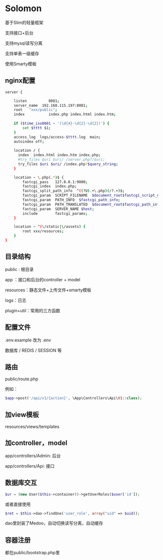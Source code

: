 # Solomon
基于Slim的轻量框架

支持接口+后台

支持mysql读写分离

支持单表一级缓存

使用Smarty模板

## nginx配置
```Bash
server {

    listen          8081;   
    server_name  192.168.115.197:8081;
    root   "xxx/public";
    index           index.php index.html index.htm;
    
    if ($time_iso8601 ~ '(\d{4}-\d{2}-\d{2})') {
        set $tttt $1;
    }
    access_log  logs/access-$tttt.log  main;
    autoindex off;
    
    location / {
      index  index.html index.htm index.php;
      #try_files $uri $uri/ /server.php?/$uri;
      try_files $uri $uri/ /index.php?$query_string;
    }

    location ~ \.php(.*)$ {
        fastcgi_pass   127.0.0.1:9000;
        fastcgi_index  index.php;
        fastcgi_split_path_info  ^((?U).+\.php)(/?.+)$;
        fastcgi_param  SCRIPT_FILENAME  $document_root$fastcgi_script_name;
        fastcgi_param  PATH_INFO  $fastcgi_path_info;
        fastcgi_param  PATH_TRANSLATED  $document_root$fastcgi_path_info;
        fastcgi_param  SERVER_NAME $host;
        include        fastcgi_params;
    }

    location ~ ^(\/static|\/assets) {
    	root xxx/resources;
    }
}
```
## 目录结构

public : 根目录

app ：接口和后台的controller + model

resources：静态文件+上传文件+smarty模板

logs：日志

plugin+util：常用的三方函数

## 配置文件

.env.example 改为 .env

数据库 / REDIS / SESSION 等

## 路由

public/route.php

例如：
```php
$app->post('/api/v1/{action}', \App\Controllers\Api\V1::class);
```
## 加view模板

resources/views/templates

## 加controller，model

app/controllers/Admin: 后台

app/controllers/Api: 接口

## 数据库交互

```php
$ur = (new User($this->container))->getUserRoles($user['id']);
```

或者直接使用

```php
$ret = $this->dao->findOne('user_role', array("uid" => $uid));
```

dao里封装了Medoo，自动切换读写分离，自动缓存

## 容器注册

都在public/bootstrap.php里


